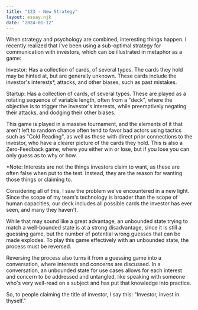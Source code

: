 ```yaml
---
title: "123 - New Strategy"
layout: essay.njk
date: "2024-01-12"
---
```


When strategy and psychology are combined, interesting things happen. I recently realized that I've been using a sub-optimal strategy for communication with investors, which can be illustrated in metaphor as a game:

Investor: Has a collection of cards, of several types. The cards they hold may be hinted at, but are generally unknown. These cards include the investor's interests\*, attacks, and other biases, such as past mistakes.

Startup: Has a collection of cards, of several types. These are played as a rotating sequence of variable length, often from a "deck", where the objective is to trigger the investor's interests, while preemptively negating their attacks, and dodging their other biases.

This game is played in a massive tournament, and the elements of it that aren't left to random chance often tend to favor bad actors using tactics such as "Cold Reading", as well as those with direct prior connections to the investor, who have a clearer picture of the cards they hold. This is also a Zero-Feedback game, where you either win or lose, but if you lose you can only guess as to why or how.

\*Note: Interests are not the things investors claim to want, as these are often false when put to the test. Instead, they are the reason for wanting those things or claiming to.

Considering all of this, I saw the problem we've encountered in a new light. Since the scope of my team's technology is broader than the scope of human capacities, our deck includes all possible cards the investor has ever seen, and many they haven't.

While that may sound like a great advantage, an unbounded state trying to match a well-bounded state is at a strong disadvantage, since it is still a guessing game, but the number of potential wrong guesses that can be made explodes. To play this game effectively with an unbounded state, the process must be reversed.

Reversing the process also turns it from a guessing game into a conversation, where interests and concerns are discussed. In a conversation, an unbounded state for use cases allows for each interest and concern to be addressed and untangled, like speaking with someone who's very well-read on a subject and has put that knowledge into practice.

So, to people claiming the title of investor, I say this: "Investor, invest in thyself."
